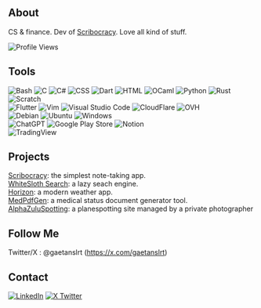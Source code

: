 ## About
CS & finance. Dev of [Scribocracy](https://scribocracy.com/). Love all kind of stuff.

![Profile Views](https://komarev.com/ghpvc/?username=gaetanslrt&color=blue)

## Tools
![Bash](https://img.shields.io/badge/Bash-4EAA25?logo=gnubash&logoColor=fff)
![C](https://img.shields.io/badge/C-00599C?logo=c&logoColor=white)
![C#](https://custom-icon-badges.demolab.com/badge/C%23-%23239120.svg?logo=cshrp&logoColor=white)
![CSS](https://img.shields.io/badge/CSS-1572B6?logo=css3&logoColor=fff)
![Dart](https://img.shields.io/badge/Dart-%230175C2.svg?logo=dart&logoColor=white)
![HTML](https://img.shields.io/badge/HTML-%23E34F26.svg?logo=html5&logoColor=white)
![OCaml](https://img.shields.io/badge/OCaml-EC6813?logo=ocaml&logoColor=white)
![Python](https://img.shields.io/badge/-Python-3776AB?logo=python&logoColor=white&style=flat-square)
![Rust](https://img.shields.io/badge/Rust-%23000000.svg?e&logo=rust&logoColor=white)
![Scratch](https://img.shields.io/badge/Scratch-4D97FF?logo=scratch&logoColor=white)
<br>
![Flutter](https://img.shields.io/badge/Flutter-02569B?logo=flutter&logoColor=fff)
![Vim](https://img.shields.io/badge/Vim-%2311AB00.svg?logo=vim&logoColor=white)
![Visual Studio Code](https://custom-icon-badges.demolab.com/badge/Visual%20Studio%20Code-0078d7.svg?logo=vsc&logoColor=white)
![CloudFlare](https://img.shields.io/badge/Cloudflare-F38020.svg?style=for-the-badge&logo=Cloudflare&logoColor=white)
![OVH](https://img.shields.io/badge/OVH-123F6D.svg?style=for-the-badge&logo=OVH&logoColor=white)
<br>
![Debian](https://img.shields.io/badge/Debian-A81D33?logo=debian&logoColor=white)
![Ubuntu](https://img.shields.io/badge/Ubuntu-E95420?logo=ubuntu&logoColor=white)
![Windows](https://custom-icon-badges.demolab.com/badge/Windows-0078D6?logo=windows11&logoColor=white)
<br>
![ChatGPT](https://img.shields.io/badge/ChatGPT-74aa9c?logo=openai&logoColor=white)
![Google Play Store](https://img.shields.io/badge/Google_Play-414141?logo=google-play&logoColor=white)
![Notion](https://img.shields.io/badge/Notion-000?logo=notion&logoColor=fff)
<br>
![TradingView](https://img.shields.io/badge/TradingView-131622.svg?style=for-the-badge&logo=TradingView&logoColor=white)

## Projects
[Scribocracy](https://www.scribocracy.com): the simplest note-taking app.<br>
[WhiteSloth Search](https://whitesloth-search.pages.dev): a lazy seach engine.<br>
[Horizon](https://horizonapp.pages.dev): a modern weather app.<br>
[MedPdfGen](https://medpdfgen.pages.dev): a medical status document generator tool.<br>
[AlphaZuluSpotting](https://alphazuluspotting.pages.dev): a planespotting site managed by a private photographer

## Follow Me
Twitter/X : @gaetanslrt (https://x.com/gaetanslrt)

## Contact
[![LinkedIn](https://custom-icon-badges.demolab.com/badge/LinkedIn-0A66C2?logo=linkedin-white&logoColor=fff)](https://www.linkedin.com/in/gaetan-suillerot-294450327)
[![X Twitter](https://img.shields.io/badge/X-%23000000.svg?logo=X&logoColor=white)](https://x.com/GaetanSlrt)
